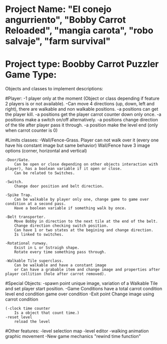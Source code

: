 # Project Name: "El conejo angurriento", "Bobby Carrot Reloaded", "mangia carota", "robo salvaje", "farm survival"
# Project type: Boobby Carrot Puzzler Game Type:

Objects and classes to implement descriptions:

#Player: 
	-1 player only at the moment (Object or class depending if feature 2 players is or not available).
	-Can move 4 directions (up, down, left and right), there are walkable and non walkable positions.
	-a positions can get the player kill.
	-a positions get the player carrot counter down only once.
	-a positions make a switch on/off alternatively.
	-a positions change direction of the tile after player pass it through.
	-a position make the level end (only when carrot counter is 0)

#Limits classes:
	-Wall/Fence-Grass. 
		Player can not walk over it (every one have his constant image but same behavior)
		Wall/Fence have 3 image options (corner, horizontal and vertical)
	
	-Door/Gate. 
		Can be open or close depending on other objects interaction with player), has a boolean variable if it open or close.
		Can be related to Switches.
	
	-Switch. 
		Change door position and belt direction.
	
	-Spike Trap.
		Can be walkable by player only one, change game to game over condition at a second pass. 
		Have a boolean variable if something walk by once.
	
	-Belt transporter.
		Move Bobby in direction to the next tile at the end of the belt.
		Change direction checking switch position.
		Can have 1 or two states at the begining and change direction.
		Is linked to switches. 

	-Rotational runway.
		Exist in L or Sstraigh shape.
		Rotate every time something pass through.
	
	-Walkable Tile superclass. 
		Can be walkable and have a constant image 
		or Can have a grabable item and change image and properties after player collition (hole after carrot removed).	

#Special Objects:
	-spawn point
		unique image, variation of a Walkable Tile and set player start position.
	-Game Conditions
		have a total carrot condition
		level end condition
		game over condition
	-Exit point
		Change image using carrot condition
	
	(-clock time counter
		Is a object that count time.)
	-reset level
		reload the level 
	
	
#Other features:
	-level selection map
	-level editor
	-walking animation graphic movement
	-New game mechanics "rewind time function"
